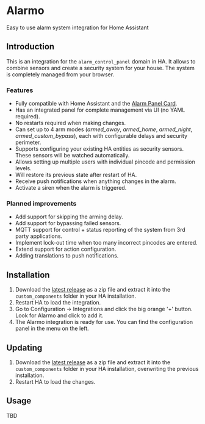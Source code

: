 # Alarmo
Easy to use alarm system integration for Home Assistant

## Introduction
This is an integration for the `alarm_control_panel` domain in HA.
It allows to combine sensors and create a security system for your house. The system is completely managed from your browser. 

### Features
* Fully compatible with Home Assistant and the [Alarm Panel Card](https://www.home-assistant.io/lovelace/alarm-panel/).
* Has an integrated panel for complete management via UI (no YAML required).
* No restarts required when making changes.
* Can set up to 4 arm modes (*armed_away*, *armed_home*, *armed_night*, *armed_custom_bypass*), each with configurable delays and security perimeter.
* Supports configuring your existing HA entities as security sensors. These sensors will be watched automatically. 
* Allows setting up multiple users with individual pincode and permission levels.
* Will restore its previous state after restart of HA.
* Receive push notifications when anything changes in the alarm.
* Activate a siren when the alarm is triggered.

### Planned improvements
* Add support for skipping the arming delay.
* Add support for bypassing failed sensors.
* MQTT support for control + status reporting of the system from 3rd party applications.
* Implement lock-out time when too many incorrect pincodes are entered.
* Extend support for action configuration.
* Adding translations to push notifications.

## Installation

1. Download the [latest release](https://github.com/nielsfaber/alarmo/releases) as a zip file and extract it into the `custom_components` folder in your HA installation.
2. Restart HA to load the integration.
3. Go to Configuration -> Integrations and click the big orange '+' button. Look for Alarmo and click to add it.
4. The Alarmo integration is ready for use. You can find the configuration panel in the menu on the left.

## Updating

1. Download the [latest release](https://github.com/nielsfaber/alarmo/releases) as a zip file and extract it into the `custom_components` folder in your HA installation, overwriting the previous installation.
2. Restart HA to load the changes.
  
## Usage

TBD
<!-- ### Alarm modes
 -->

<!---
disarmed: wait for arm command,
arming: set timer for leave delay,
armed: wait for sensors to change;

initial => disarmed;
disarmed => disarmed: wait for command;
arming => arming: timer not expired;
disarmed => "evaluate leave delay configuration": received command;

"evaluate leave delay configuration" => "^leave delay?";
"^leave delay?" => "evaluate immediate sensors" : delay;
"^leave delay?" => "evaluate all sensors" : no delay;

"evaluate immediate sensors" => "^immediate sensors?";
"^immediate sensors?" => disarmed: sensors NOK;
"^immediate sensors?" => "arming": sensors OK;

"arming" => "evaluate all sensors" : timer expired;
"evaluate all sensors" => "^sensors?";
"^sensors?" => armed: sensors OK;
"^sensors?" => disarmed: sensors NOK;
-->